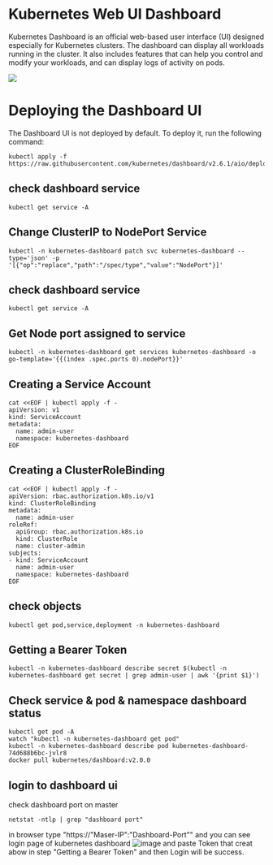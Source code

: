 # Kubernetes Web UI Dashboard
Kubernetes Dashboard is an official web-based user interface (UI) designed especially for Kubernetes clusters. The dashboard can display all workloads running in the cluster. It also includes features that can help you control and modify your workloads, and can display logs of activity on pods.

<img src="https://d33wubrfki0l68.cloudfront.net/349824f68836152722dab89465835e604719caea/6e0b7/images/docs/ui-dashboard.png">

# Deploying the Dashboard UI
The Dashboard UI is not deployed by default. To deploy it, run the following command:

```
kubectl apply -f https://raw.githubusercontent.com/kubernetes/dashboard/v2.6.1/aio/deploy/recommended.yaml
```
## check dashboard service

```
kubectl get service -A
```
## Change ClusterIP to NodePort Service

```
kubectl -n kubernetes-dashboard patch svc kubernetes-dashboard --type='json' -p '[{"op":"replace","path":"/spec/type","value":"NodePort"}]'
```
## check dashboard service

```
kubectl get service -A
```

## Get Node port assigned to service

```
kubectl -n kubernetes-dashboard get services kubernetes-dashboard -o go-template='{{(index .spec.ports 0).nodePort}}'
```

## Creating a Service Account
```
cat <<EOF | kubectl apply -f -
apiVersion: v1
kind: ServiceAccount
metadata:
  name: admin-user
  namespace: kubernetes-dashboard
EOF
```

## Creating a ClusterRoleBinding
```
cat <<EOF | kubectl apply -f -
apiVersion: rbac.authorization.k8s.io/v1
kind: ClusterRoleBinding
metadata:
  name: admin-user
roleRef:
  apiGroup: rbac.authorization.k8s.io
  kind: ClusterRole
  name: cluster-admin
subjects:
- kind: ServiceAccount
  name: admin-user
  namespace: kubernetes-dashboard
EOF
```

## check objects
```
kubectl get pod,service,deployment -n kubernetes-dashboard
```
## Getting a Bearer Token

```
kubectl -n kubernetes-dashboard describe secret $(kubectl -n kubernetes-dashboard get secret | grep admin-user | awk '{print $1}')
```


## Check service & pod & namespace dashboard status
```
kubectl get pod -A
watch "kubectl -n kubernetes-dashboard get pod"
kubectl -n kubernetes-dashboard describe pod kubernetes-dashboard-74d688b6bc-jvlr8
docker pull kubernetes/dashboard:v2.0.0
```

## login to dashboard ui
check dashboard port on master
```
netstat -ntlp | grep "dashboard port"
```
in browser type "https://"Maser-IP":"Dashboard-Port""
and you can see login page of kubernetes dashboard
![image](https://user-images.githubusercontent.com/57698853/195895156-3c58cb87-b334-44af-a784-68b76e027154.png)
and paste Token that creat abow in step "Getting a Bearer Token"
and then Login will be success.
